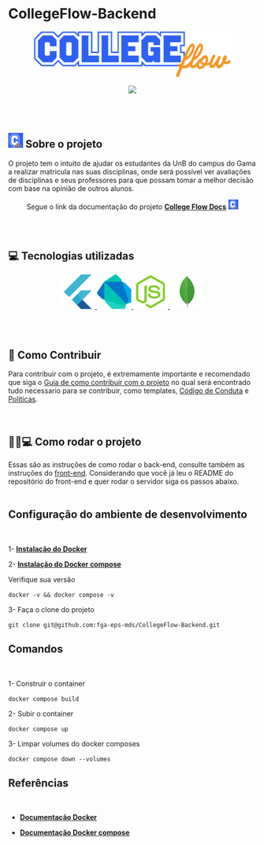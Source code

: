 # CollegeFlow-Backend
<p align="center">  <img alt="College Flow" src=".github/images/college-flow-logo-blue.png" width="400px"></p>

<p align="center">
<!--     <a href="https://app.travis-ci.com/github/fga-eps-mds/2022-1-PokeRanking" alt="Status da build" >
        <img src="https://app.travis-ci.com/fga-eps-mds/2022-1-PokeRanking.svg?branch=main" />
    </a>
    <a href="https://codeclimate.com/github/fga-eps-mds/2022-1-PokeRanking" alt="Manutenibilidade" >
        <img src="https://api.codeclimate.com/v1/badges/c6ad709789de6e0bfc0b/maintainability" />
    </a>
    <a href="https://isitmaintained.com/project/fga-eps-mds/2022-1-PokeRanking" alt="Porcentagem de issues abertas" >
        <img src="http://isitmaintained.com/badge/open/fga-eps-mds/2022-1-PokeRanking.svg" />
    </a>
    <a href="https://isitmaintained.com/project/fga-eps-mds/2022-1-PokeRanking" alt="Tempo médio para fechar uma issue" >
        <img src="http://isitmaintained.com/badge/resolution/fga-eps-mds/2022-1-PokeRanking.svg" />
    </a> -->
    <a href="https://opensource.org/licenses/MIT" alt="Licença: GPL v3" >
        <img src="https://img.shields.io/badge/License-MIT-blue.svg" />
    </a>
</p>
<br>
<br>

## <img src=".github/images/logo-college-flow-background.png" width="30" height="30" /> Sobre o projeto

O projeto tem o intuito de ajudar os estudantes da UnB do campus do Gama a realizar matricula nas suas disciplinas, onde será possível ver avaliações de disciplinas e seus professores para que possam tomar a melhor decisão com base na opinião de outros alunos.

<p align="center">
Segue o link da documentação do projeto
    <a href="https://fga-eps-mds.github.io/CollegeFlow/"><strong>College Flow Docs</strong></a> <img src=".github/images/logo-college-flow-background.png" width="20" height="20" />
</p>
<br>
<br>

## 💻 Tecnologias utilizadas

<p align="center">
    <a href="https://flutter.dev/" alt="Flutter" >
        <img width="70" height="70" src="https://github.com/devicons/devicon/blob/master/icons/flutter/flutter-original.svg" />
    </a>
    <a href="https://dart.dev/" alt="Dart" >
        <img width="70" height="70" src="https://github.com/devicons/devicon/blob/master/icons/dart/dart-original.svg" />
    </a>
    <a href="https://nodejs.org/en/" alt="NodeJs" >
        <img width="70" height="70" src="https://github.com/devicons/devicon/blob/master/icons/nodejs/nodejs-original.svg" />
    </a>
    <a href="https://www.mongodb.com/pt-br" alt="MongoDb" >
        <img width="70" height="70" src="https://github.com/devicons/devicon/blob/master/icons/mongodb/mongodb-original.svg" />
    </a>
</p>
<br>
<br>

## 📜 Como Contribuir

Para contribuir com o projeto, é extremamente importante e recomendado que siga o [Guia de como contribuir com o projeto](https://fga-eps-mds.github.io/CollegeFlow/#/contributing) no qual será encontrado tudo necessario para se contribuir, como templates, [Código de Conduta](https://fga-eps-mds.github.io/CollegeFlow/#/code_of_conduct) e [Politicas](https://fga-eps-mds.github.io/CollegeFlow/#/policies).  
<br>
<br>

## 🧑‍💼💻 Como rodar o projeto

Essas são as instruções de como rodar o back-end, consulte também as instruções do [front-end](https://github.com/fga-eps-mds/CollegeFlow/tree/main).
Considerando que você já leu o README do repositório do front-end e quer rodar o servidor siga os passos abaixo.
<br>
<br>

## Configuração do ambiente de desenvolvimento
<br>

 1- [**Instalação do Docker**](https://docs.docker.com/desktop/install/linux-install/)

 2- [**Instalação do Docker compose**](https://docs.docker.com/compose/install/)

Verifique sua versão
  
    docker -v && docker compose -v

3- Faça o clone do projeto

    git clone git@github.com:fga-eps-mds/CollegeFlow-Backend.git

## Comandos
<br>

  1- Construir o container
        
    docker compose build
  2- Subir o container

    docker compose up
    
  3- Limpar volumes do docker composes
  
    docker compose down --volumes

## Referências
<br>

 * [**Documentação Docker**](https://docs.docker.com/get-docker/)

 * [**Documentação Docker compose**](https://docs.docker.com/compose/)
